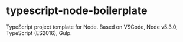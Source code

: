 # typescript-node-boilerplate
TypeScript project template for Node. Based on VSCode, Node v5.3.0, TypeScript (ES2016), Gulp.
